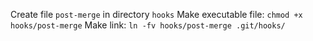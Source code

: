 Create file `post-merge` in directory `hooks`
Make executable file: `chmod +x hooks/post-merge`
Make link: `ln -fv hooks/post-merge .git/hooks/`
